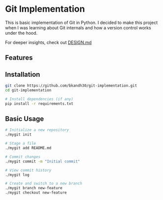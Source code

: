 # Git Implementation

This is basic implementation of Git in Python. I decided to make this project when I was learning about Git internals and how a version control works under the hood.

For deeper insights, check out [DESIGN.md](DESIGN.md)

## Features

## Installation

```bash
git clone https://github.com/bkandh30/git-implementation.git
cd git-implementation

# Install dependencies (if any)
pip install -r requirements.txt
```

## Basic Usage

```bash
# Initialize a new repository
./mygit init

# Stage a file
./mygit add README.md

# Commit changes
./mygit commit -m "Initial commit"

# View commit history
./mygit log

# Create and switch to a new branch
./mygit branch new-feature
./mygit checkout new-feature
```
